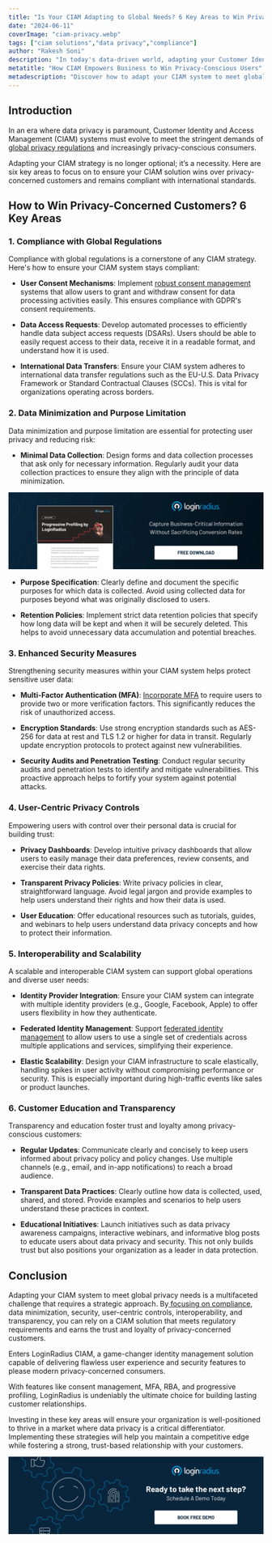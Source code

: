 ```yaml
---
title: "Is Your CIAM Adapting to Global Needs? 6 Key Areas to Win Privacy-Concerned Customers"
date: "2024-06-11"
coverImage: "ciam-privacy.webp"
tags: ["ciam solutions","data privacy","compliance"]
author: "Rakesh Soni"
description: "In today's data-driven world, adapting your Customer Identity and Access Management (CIAM) system to meet global privacy needs is essential. Explore six key areas to ensure your CIAM solution remains compliant, secure, and user-friendly, building trust with privacy-conscious customers. From implementing enhanced security measures to offering user-centric privacy controls, learn how to stay ahead in a market where data privacy is paramount."
metatitle: "How CIAM Empowers Business to Win Privacy-Conscious Users"
metadescription: "Discover how to adapt your CIAM system to meet global privacy regulations and win the trust of privacy-concerned customers by focusing on compliance, security, & data minimization."
---
```

## Introduction

In an era where data privacy is paramount, Customer Identity and Access Management (CIAM) systems must evolve to meet the stringent demands of [global privacy regulations](https://www.loginradius.com/gdpr-and-privacy/) and increasingly privacy-conscious consumers. 

Adapting your CIAM strategy is no longer optional; it’s a necessity. Here are six key areas to focus on to ensure your CIAM solution wins over privacy-concerned customers and remains compliant with international standards.

## How to Win Privacy-Concerned Customers? 6 Key Areas

### 1. Compliance with Global Regulations

Compliance with global regulations is a cornerstone of any CIAM strategy. Here's how to ensure your CIAM system stays compliant:

* **User Consent Mechanisms**: Implement [robust consent management](https://www.loginradius.com/consent-preference-management/) systems that allow users to grant and withdraw consent for data processing activities easily. This ensures compliance with GDPR's consent requirements.

* **Data Access Requests**: Develop automated processes to efficiently handle data subject access requests (DSARs). Users should be able to easily request access to their data, receive it in a readable format, and understand how it is used.

* **International Data Transfers**: Ensure your CIAM system adheres to international data transfer regulations such as the EU-U.S. Data Privacy Framework or Standard Contractual Clauses (SCCs). This is vital for organizations operating across borders.

### 2. Data Minimization and Purpose Limitation

Data minimization and purpose limitation are essential for protecting user privacy and reducing risk:

* **Minimal Data Collection**: Design forms and data collection processes that ask only for necessary information. Regularly audit your data collection practices to ensure they align with the principle of data minimization.

[![DS-progressive-profiling](DS-progressive-profiling.webp)](https://www.loginradius.com/resource/datasheet/progressive-profiling-cx/)

* **Purpose Specification**: Clearly define and document the specific purposes for which data is collected. Avoid using collected data for purposes beyond what was originally disclosed to users.

* **Retention Policies**: Implement strict data retention policies that specify how long data will be kept and when it will be securely deleted. This helps to avoid unnecessary data accumulation and potential breaches.

### 3. Enhanced Security Measures

Strengthening security measures within your CIAM system helps protect sensitive user data:

* **Multi-Factor Authentication (MFA)**: [Incorporate MFA](https://www.loginradius.com/multi-factor-authentication/) to require users to provide two or more verification factors. This significantly reduces the risk of unauthorized access.

* **Encryption Standards**: Use strong encryption standards such as AES-256 for data at rest and TLS 1.2 or higher for data in transit. Regularly update encryption protocols to protect against new vulnerabilities.

* **Security Audits and Penetration Testing**: Conduct regular security audits and penetration tests to identify and mitigate vulnerabilities. This proactive approach helps to fortify your system against potential attacks.

### 4. User-Centric Privacy Controls

Empowering users with control over their personal data is crucial for building trust:

* **Privacy Dashboards**: Develop intuitive privacy dashboards that allow users to easily manage their data preferences, review consents, and exercise their data rights.

* **Transparent Privacy Policies**: Write privacy policies in clear, straightforward language. Avoid legal jargon and provide examples to help users understand their rights and how their data is used.

* **User Education**: Offer educational resources such as tutorials, guides, and webinars to help users understand data privacy concepts and how to protect their information.

### 5. Interoperability and Scalability

A scalable and interoperable CIAM system can support global operations and diverse user needs:

* **Identity Provider Integration**: Ensure your CIAM system can integrate with multiple identity providers (e.g., Google, Facebook, Apple) to offer users flexibility in how they authenticate.

* **Federated Identity Management**: Support [federated identity management](https://www.loginradius.com/blog/identity/what-is-federated-identity-management/) to allow users to use a single set of credentials across multiple applications and services, simplifying their experience.

* **Elastic Scalability**: Design your CIAM infrastructure to scale elastically, handling spikes in user activity without compromising performance or security. This is especially important during high-traffic events like sales or product launches.

### 6. Customer Education and Transparency

Transparency and education foster trust and loyalty among privacy-conscious customers:

* **Regular Updates**: Communicate clearly and concisely to keep users informed about privacy policy and policy changes. Use multiple channels (e.g., email, and in-app notifications) to reach a broad audience.

* **Transparent Data Practices**: Clearly outline how data is collected, used, shared, and stored. Provide examples and scenarios to help users understand these practices in context.

* **Educational Initiatives**: Launch initiatives such as data privacy awareness campaigns, interactive webinars, and informative blog posts to educate users about data privacy and security. This not only builds trust but also positions your organization as a leader in data protection.

## Conclusion

Adapting your CIAM system to meet global privacy needs is a multifaceted challenge that requires a strategic approach. By[ focusing on compliance](https://www.loginradius.com/customer-privacy/), data minimization, security, user-centric controls, interoperability, and transparency, you can rely on a CIAM solution that meets regulatory requirements and earns the trust and loyalty of privacy-concerned customers. 

Enters LoginRadius CIAM, a game-changer identity management solution capable of delivering flawless user experience and security features to please modern privacy-concerned consumers. 

With features like consent management, MFA, RBA, and progressive profiling, LoginRadius is undeniably the ultimate choice for building lasting customer relationships.

Investing in these key areas will ensure your organization is well-positioned to thrive in a market where data privacy is a critical differentiator. Implementing these strategies will help you maintain a competitive edge while fostering a strong, trust-based relationship with your customers.

[![book-a-free-demo-loginradius](../../assets/book-a-demo-loginradius.webp)](https://www.loginradius.com/contact-us?utm_source=blog&utm_medium=web&utm_campaign=ciam-business-privacy-users)